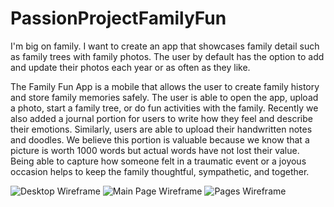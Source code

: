 # PassionProjectFamilyFun

I'm big on family. I want to create an app that showcases family detail such as family trees with family photos. The user by default has the option to add and update their photos each year or as often as they like.


The Family Fun App is a mobile that allows the user to create family history and store family memories safely. The user is able to open the app, upload a photo, start a family tree, or do fun activities with the family. Recently we also added a journal portion for users to write how they feel and describe their emotions. Similarly, users are able to upload their handwritten notes and doodles. We believe this portion is valuable because we know that a picture is worth 1000 words but actual words have not lost their value. Being able to capture how someone felt in a traumatic event or a joyous occasion helps to keep the family thoughtful, sympathetic, and together. 

![Desktop Wireframe](https://user-images.githubusercontent.com/99557409/163736615-048b0837-b29a-449c-b98e-2687a3803701.png)
![Main Page Wireframe](https://user-images.githubusercontent.com/99557409/163736622-337dfb77-a17e-482b-ac00-45ecac873afe.png)
![Pages Wireframe](https://user-images.githubusercontent.com/99557409/163736623-3b0d7731-3bc6-491d-b620-565ec83888df.png)
